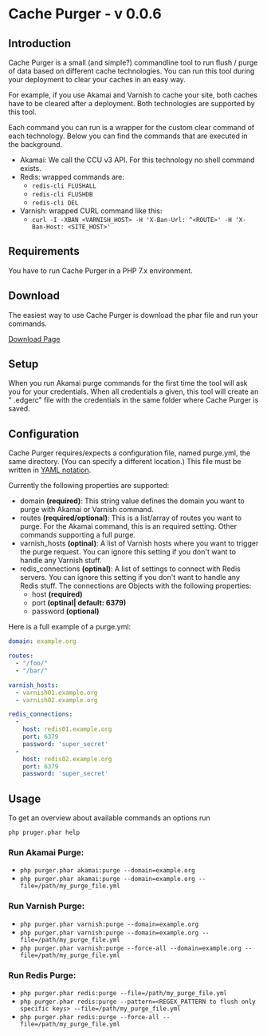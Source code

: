 # Cache Purger - v 0.0.6

## Introduction
Cache Purger is a small (and simple?) commandline tool to run flush / purge of data based on different cache technologies.
You can run this tool during your deployment to clear your caches in an easy way. 

For example, if you use Akamai and Varnish to cache your site, both caches have to be cleared after a deployment. Both technologies are supported by this tool.

Each command you can run is a wrapper for the custom clear command of each technology. Below you can find the commands that are executed in the background.

- Akamai: We call the CCU v3 API. For this technology no shell command exists.
- Redis: wrapped commands are: 
    - ```redis-cli FLUSHALL ```
    - ```redis-cli FLUSHDB ```
    - ```redis-cli DEL ```
- Varnish: wrapped CURL command like this:
    - ```curl -I -XBAN <VARNISH_HOST> -H 'X-Ban-Url: ^<ROUTE>' -H 'X-Ban-Host: <SITE_HOST>'```

## Requirements

You have to run Cache Purger in a PHP 7.x environment.

## Download

The easiest way to use Cache Purger is download the phar file and run your commands.

[Download Page](https://github.com/werfux/cachepurger/wiki/Cache-Purger-Phar-Download)  


## Setup
When you run Akamai purge commands for the first time the tool will ask you for your credentials. When all credentials a given, this tool will create an "
.edgerc" file with the credentials in the same folder where Cache Purger is saved.

## Configuration
Cache Purger requires/expects a configuration file, named purge.yml, the same directory. (You can specify a different location.)
This file must be written in [YAML notation](http://lzone.de/cheat-sheet/YAML). 

Currently the following properties are supported:

- domain **(required)**: This string value defines the domain you want to purge with Akamai or Varnish command.
- routes **(required/optional)**: This is a list/array of routes you want to purge. For the Akamai command, this is an required setting. Other commands 
supporting a full purge.
- varnish_hosts **(optinal)**: A list of Varnish hosts where you want to trigger the purge request. You can ignore this setting if you don't want to handle any 
Varnish stuff.
- redis_connections **(optinal)**: A list of settings to connect with Redis servers. You can ignore this setting if you don't want to handle any 
Redis stuff. The connections are Objects with the following properties:
    - host **(required)**
    - port **(optinal| default: 6379)**
    - password **(optional)**
    
Here is a full example of a purge.yml:

```yml
domain: example.org

routes:
  - "/foo/"
  - "/bar/"

varnish_hosts:
  - varnish01.example.org
  - varnish02.example.org

redis_connections:
  -
    host: redis01.example.org
    port: 6379
    password: 'super_secret'
  -
    host: redis02.example.org
    port: 6379
    password: 'super_secret'
```    

## Usage

To get an overview about available commands an options run 

```php pruger.phar help```

### Run Akamai Purge:

- ```php purger.phar akamai:purge --domain=example.org```
- ```php purger.phar akamai:purge --domain=example.org --file=/path/my_purge_file.yml```

### Run Varnish Purge:

- ```php purger.phar varnish:purge --domain=example.org```
- ```php purger.phar varnish:purge --domain=example.org --file=/path/my_purge_file.yml```
- ```php purger.phar varnish:purge --force-all --domain=example.org --file=/path/my_purge_file.yml```

### Run Redis Purge:

- ```php purger.phar redis:purge --file=/path/my_purge_file.yml```
- ```php purger.phar redis:purge --pattern=<REGEX_PATTERN to flush only specific keys> --file=/path/my_purge_file.yml```
- ```php purger.phar redis:purge --force-all --file=/path/my_purge_file.yml```
